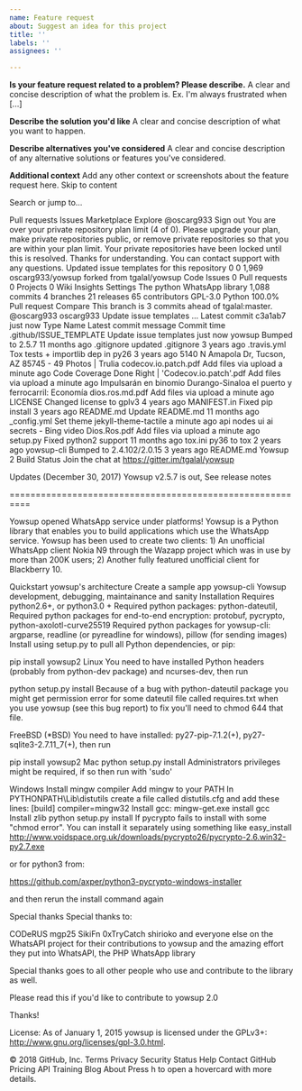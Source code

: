 ```yaml
---
name: Feature request
about: Suggest an idea for this project
title: ''
labels: ''
assignees: ''

---
```


**Is your feature request related to a problem? Please describe.**
A clear and concise description of what the problem is. Ex. I'm always frustrated when [...]

**Describe the solution you'd like**
A clear and concise description of what you want to happen.

**Describe alternatives you've considered**
A clear and concise description of any alternative solutions or features you've considered.

**Additional context**
Add any other context or screenshots about the feature request here.
Skip to content
 
Search or jump to…

Pull requests
Issues
Marketplace
Explore
 @oscarg933 Sign out
You are over your private repository plan limit (4 of 0). Please upgrade your plan, make private repositories public, or remove private repositories so that you are within your plan limit.
Your private repositories have been locked until this is resolved. Thanks for understanding. You can contact support with any questions.
Updated issue templates for this repository
0
0 1,969 oscarg933/yowsup
forked from tgalal/yowsup
 Code  Issues 0  Pull requests 0  Projects 0  Wiki  Insights  Settings
The python WhatsApp library
 1,088 commits
 4 branches
 21 releases
 65 contributors
 GPL-3.0
 Python 100.0%
 Pull request   Compare This branch is 3 commits ahead of tgalal:master.
@oscarg933
oscarg933 Update issue templates  …
Latest commit c3a1ab7  just now
Type	Name	Latest commit message	Commit time
.github/ISSUE_TEMPLATE	Update issue templates	just now
yowsup	Bumped to 2.5.7	11 months ago
.gitignore	updated .gitignore	3 years ago
.travis.yml	Tox tests + importlib dep in py26	3 years ago
5140 N Amapola Dr, Tucson, AZ 85745 - 49 Photos | Trulia codecov.io.patch.pdf	Add files via upload	a minute ago
Code Coverage Done Right | 'Codecov.io.patch'.pdf	Add files via upload	a minute ago
Impulsarán en binomio Durango-Sinaloa el puerto y ferrocarril: Economía dios.ros.md.pdf	Add files via upload	a minute ago
LICENSE	Changed license to gplv3	4 years ago
MANIFEST.in	Fixed pip install	3 years ago
README.md	Update README.md	11 months ago
_config.yml	Set theme jekyll-theme-tactile	a minute ago
api nodes ui ai secrets - Bing video Dios.Ros.pdf	Add files via upload	a minute ago
setup.py	Fixed python2 support	11 months ago
tox.ini	py36 to tox	2 years ago
yowsup-cli	Bumped to 2.4.102/2.0.15	3 years ago
 README.md
Yowsup 2 Build Status Join the chat at https://gitter.im/tgalal/yowsup


Updates (December 30, 2017)
Yowsup v2.5.7 is out, See release notes

==========================================================

Yowsup opened WhatsApp service under platforms!
Yowsup is a Python library that enables you to build applications which use the WhatsApp service. Yowsup has been used to create two clients: 1) An unofficial WhatsApp client Nokia N9 through the Wazapp project which was in use by more than 200K users; 2) Another fully featured unofficial client for Blackberry 10.

Quickstart
yowsup's architecture
Create a sample app
yowsup-cli
Yowsup development, debugging, maintainance and sanity
Installation
Requires python2.6+, or python3.0 +
Required python packages: python-dateutil,
Required python packages for end-to-end encryption: protobuf, pycrypto, python-axolotl-curve25519
Required python packages for yowsup-cli: argparse, readline (or pyreadline for windows), pillow (for sending images)
Install using setup.py to pull all Python dependencies, or pip:

pip install yowsup2
Linux
You need to have installed Python headers (probably from python-dev package) and ncurses-dev, then run

python setup.py install
Because of a bug with python-dateutil package you might get permission error for some dateutil file called requires.txt when you use yowsup (see this bug report) to fix you'll need to chmod 644 that file.

FreeBSD (*BSD)
You need to have installed: py27-pip-7.1.2(+), py27-sqlite3-2.7.11_7(+), then run

pip install yowsup2
Mac
python setup.py install
Administrators privileges might be required, if so then run with 'sudo'

Windows
Install mingw compiler
Add mingw to your PATH
In PYTHONPATH\Lib\distutils create a file called distutils.cfg and add these lines:
[build]
compiler=mingw32
Install gcc: mingw-get.exe install gcc
Install zlib
python setup.py install
If pycrypto fails to install with some "chmod error". You can install it separately using something like easy_install http://www.voidspace.org.uk/downloads/pycrypto26/pycrypto-2.6.win32-py2.7.exe

or for python3 from:

https://github.com/axper/python3-pycrypto-windows-installer

and then rerun the install command again

Special thanks
Special thanks to:

CODeRUS
mgp25
SikiFn
0xTryCatch
shirioko
and everyone else on the WhatsAPI project for their contributions to yowsup and the amazing effort they put into WhatsAPI, the PHP WhatsApp library

Special thanks goes to all other people who use and contribute to the library as well.

Please read this if you'd like to contribute to yowsup 2.0

Thanks!

License:
As of January 1, 2015 yowsup is licensed under the GPLv3+: http://www.gnu.org/licenses/gpl-3.0.html.

© 2018 GitHub, Inc.
Terms
Privacy
Security
Status
Help
Contact GitHub
Pricing
API
Training
Blog
About
Press h to open a hovercard with more details.
